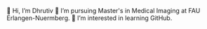 👋 Hi, I’m Dhrutiv
👀 I’m pursuing Master's in Medical Imaging at FAU Erlangen-Nuermberg.
🌱 I’m interested in learning GitHub.
